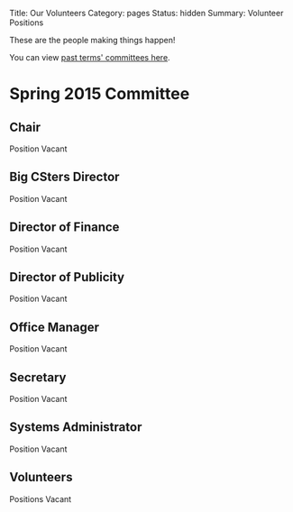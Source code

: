 Title: Our Volunteers
Category: pages
Status: hidden
Summary: Volunteer Positions

These are the people making things happen!

You can view [past terms' committees here]({filename}/pages/past-exec.md).

# Spring 2015 Committee #

## Chair ##

Position Vacant

## Big CSters Director ##

Position Vacant

## Director of Finance ##

Position Vacant

## Director of Publicity ##

Position Vacant

## Office Manager ##

Position Vacant

## Secretary ##

Position Vacant

## Systems Administrator ##

Position Vacant

## Volunteers ##

Positions Vacant
